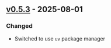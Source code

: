 ## [v0.5.3](https://pypi.org/project/amsdal_cli/0.5.3/) - 2025-08-01

### Changed

- Switched to use `uv` package manager
